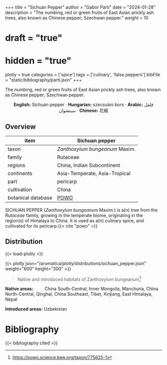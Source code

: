 +++
title = "Sichuan Pepper"
author = "Gabor Parti"
date = "2024-01-28"
description = "The numbing, red or green fruits of East Asian prickly ash trees, also known as Chinese pepper; Szechwan pepper."
weight = 10
# draft = "true"
# hidden = "true"
plotly = true
categories = ['spice']
tags = ['culinary', 'false peppers']
bibFile = "static/bibliography/parti.json"
+++

The numbing, red or green fruits of East Asian prickly ash trees, also known as Chinese pepper; Szechwan pepper.

[<i class="fab fa-wikipedia-w"></i>](https://en.wikipedia.org/wiki/Sichuan_pepper)

<center>

**English:** Sichuan pepper · **Hungarian:** szecsuáni bors · **Arabic:** <span class="arabic-text" dir="rtl">فلفل سيتشوان</span> · **Chinese:** <span class="traditional-chinese-text">花椒</span>

</center>

## Overview

|       item       |                   Sichuan pepper                  |
|------------------|---------------------------------------------------|
|       taxon      |           *Zanthoxylum bungeanum* Maxim.          |
|      family      |                      Rutaceae                     |
|      regions     |             China, Indian Subcontinent            |
|    continents    |           Asia-Temperate, Asia-Tropical           |
|       part       |                      pericarp                     |
|    cultivation   |                       China                       |
|botanical database|[POWO](https://powo.science.kew.org/taxon/775625-1)|

SICHUAN PEPPER (*Zanthoxylum bungeanum* Maxim.) is a(n) tree from the *Rutaceae* family, growing in the temperate biome, originating in the region(s) of Himalaya to China. It is used as a(n) culinary spice, and cultivated for its pericarp.{{< cite "powo" >}}



## Distribution

{{< load-plotly >}}

{{< plotly json="/aromatica/plotly/distributions/sichuan_pepper.json" weight="600" height="300" >}}

>Native and introduced habitats of Zanthoxylum bungeanum[^powo]

[^powo]: https://powo.science.kew.org/taxon/775625-1

<p style="text-align:left;">

**Native areas:** &ensp; &ensp; &ensp; China South-Central, Inner Mongolia, Manchuria, China North-Central, Qinghai, China Southeast, Tibet, Xinjiang, East Himalaya, Nepal

**Introduced areas:** Uzbekistan

</p>



# Bibliography

{{< bibliography cited >}}

